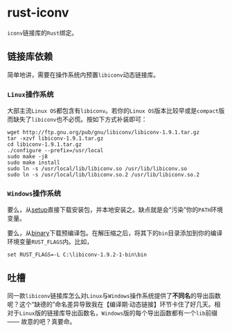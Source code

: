 # rust-iconv

`iconv`链接库的`Rust`绑定。

## 链接库依赖

简单地讲，需要在操作系统内预置`libiconv`动态链接库。

### `Linux`操作系统

大部主流`Linux OS`都包含有`libiconv`。若你的`Linux OS`版本比较早或是`compact`版而缺失了`libiconv`也不必慌。按如下方式补装即可：

```shell
wget http://ftp.gnu.org/pub/gnu/libiconv/libiconv-1.9.1.tar.gz
tar -xzvf libiconv-1.9.1.tar.gz
cd libiconv-1.9.1.tar.gz
./configure --prefix=/usr/local
sudo make -j8
sudo make install
sudo ln -s /usr/local/lib/libiconv.so /usr/lib/libiconv.so
sudo ln -s /usr/local/lib/libiconv.so.2 /usr/lib/libiconv.so.2
```

### `Windows`操作系统

要么，从[setup](https://sourceforge.net/projects/gnuwin32/files/libiconv/1.9.2-1/libiconv-1.9.2-1.exe/download?use_mirror=jaist&download=)直接下载安装包，并本地安装之。缺点就是会“污染”你的`PATH`环境变量。

要么，从[binary](https://sourceforge.net/projects/gnuwin32/files/libiconv/1.9.2-1/libiconv-1.9.2-1-bin.zip/download?use_mirror=jaist&download=)下载预编译包。在解压缩之后，将其下的`bin`目录添加到你的编译环境变量`RUST_FLAGS`内。比如，

```shell
set RUST_FLAGS=-L C:\libiconv-1.9.2-1-bin\bin
```

## 吐槽

同一款`libiconv`链接库怎么对`Linux`与`Windows`操作系统提供了**不同名**的导出函数呢？这个“缺德的”命名差异导致我在【编译期·动态链接】环节卡住了好几天。相对于`Linux`版的链接库导出函数名，`Windows`版的每个导出函数都有一个`lib`前缀 —— 故意的吧？真要命。
